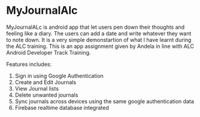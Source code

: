 # MyJournalAlc
MyJournalALc is android app that let users pen down their thoughts and feeling like a diary. The users can add a date and write whatever they want to note down. It is a very simple demonstartion of what l have learnt during the ALC training. This is an app assignment given by Andela in line with ALC Android Developer Track Training.

Features includes:
1. Sign in using Google Authentication
2. Create and Edit Journals
3. View Journal lists
4. Delete unwanted journals
5. Sync journals across devices using the same google authentication data
6. Firebase realtime database integrated


